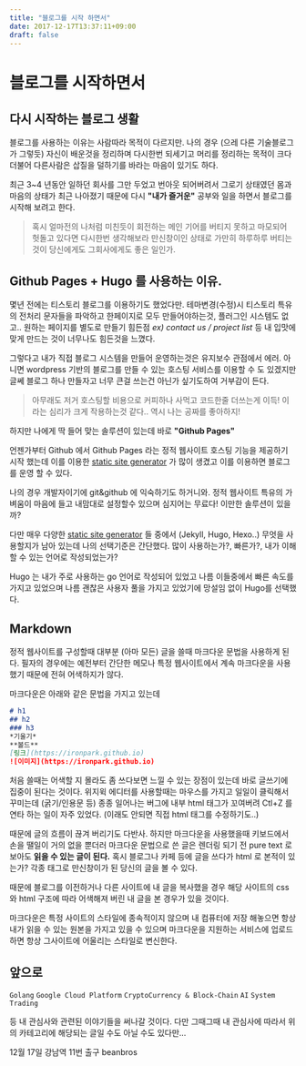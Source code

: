 ```yaml
---
title: "블로그를 시작 하면서"
date: 2017-12-17T13:37:11+09:00
draft: false
---
```

# 블로그를 시작하면서
## 다시 시작하는 블로그 생활

블로그를 사용하는 이유는 사람따라 목적이 다르지만. 나의 경우 (으레 다른 기술블로그가 그렇듯) 자신이 배운것을 정리하며 다시한번 되세기고 머리를 정리하는 목적이 크다 더불어 다른사람은 삽질을 덜하기를 바라는 마음이 있기도 하다.

최근 3~4 년동안 일하던 회사를 그만 두었고 번아웃 되어버려서 그로기 상태였던 몸과 마음의 상태가 최근 나아졌기 때문에 다시 **"내가 즐거운"** 공부와 일을 하면서 블로그를 시작해 보려고 한다.

> 혹시 얼마전의 나처럼 미친듯이 회전하는 메인 기어를 버티지 못하고 마모되어 헛돌고 있다면 다시한번 생각해보라 만신창이인 상태로 가만히 하루하루 버티는 것이 당신에게도 그회사에게도 좋은 일인가.


## Github Pages + Hugo 를 사용하는 이유.
몇년 전에는 티스토리 블로그를 이용하기도 했었다만. 테마변경(수정)시 티스토리 특유의 전처리 문자들을 파악하고 한페이지로 모두 만들어야하는것, 플러그인 시스템도 없고.. 원하는 페이지를 별도로 만들기 힘든점 *ex) contact us / project list* 등 내 입맛에 맞게 만드는 것이 너무나도 힘든것을 느꼈다.

그렇다고 내가 직접 블로그 시스템을 만들어 운영하는것은 유지보수 관점에서 에러. 아니면 wordpress 기반의 블로그를 만들 수 있는 호스팅 서비스를 이용할 수 도 있겠지만 글쎄 블로그 하나 만들자고 너무 큰걸 쓰는건 아닌가 싶기도하여 거부감이 든다.

> 아무래도 저거 호스팅할 비용으로 커피하나 사먹고 코드한줄 더쓰는게 이득! 이라는 심리가 크게 작용하는것 같다.. 역시 나는 공짜를 좋아하지!

하지만 나에게 딱 들어 맞는 솔루션이 있는데 바로 **"Github Pages"**

언젠가부터 Github 에서 Github Pages 라는 정적 웹사이트 호스팅 기능을 제공하기 시작 했는데 이를 이용한 [static site generator](https://www.staticgen.com/) 가 많이 생겼고 이를 이용하면 블로그를 운영 할 수 있다.

나의 경우 개발자이기에 git&github 에 익숙하기도 하거니와. 정적 웹사이트 특유의 가벼움이 마음에 들고 내맘대로 설정할수 있으며 심지어는 무료다! 이만한 솔루션이 있을까?

다만 매우 다양한 [static site generator](https://www.staticgen.com/) 들 중에서 (Jekyll, Hugo, Hexo..) 무엇을 사용할지가 남아 있는데 나의 선택기준은 간단했다. 많이 사용하는가?, 빠른가?, 내가 이해할 수 있는 언어로 작성되었는가?

Hugo 는 내가 주로 사용하는 go 언어로 작성되어 있었고 나름 이들중에서 빠른 속도를 가지고 있었으며 나름 괜찮은 사용자 풀을 가지고 있었기에 망설임 없이 Hugo를 선택했다.

## Markdown
정적 웹사이트를 구성할때 대부분 (아마 모든) 글을 쓸때 마크다운 문법을 사용하게 된다. 필자의 경우에는 예전부터 간단한 메모나 특정 웹사이트에서 계속 마크다운을 사용했기 때문에 전혀 어색하지가 않다.

마크다운은 아래와 같은 문법을 가지고 있는데
```markdown
# h1
## h2
### h3
*기울기*
**볼드**
[링크](https://ironpark.github.io)
![이미지](https://ironpark.github.io)
```
처음 쓸때는 어색할 지 몰라도 좀 쓰다보면 느낄 수 있는 장점이 있는데 바로 글쓰기에 집중이 된다는 것이다. 위지윅 에디터를 사용할때는 마우스를 가지고 일일이 클릭해서 꾸미는데 (굵기/인용문 등) 종종 일어나는 버그에 내부 html 태그가 꼬여버려 Ctl+Z 를 연타 하는 일이 자주 있었다. (이래도 안되면 직접 html 태그를 수정하기도..)

때문에 글의 흐름이 끊겨 버리기도 다반사. 하지만 마크다운을 사용했을때 키보드에서 손을 땔일이 거의 없을 뿐더러 마크다운 문법으로 쓴 글은 렌더링 되기 전 pure text 로 보아도 **읽을 수 있는 글이 된다.** 혹시 블로그나 카페 등에 글을 쓰다가 html 로 본적이 있는가? 각종 태그로 만신창이가 된 당신의 글을 볼 수 있다.

때문에 블로그를 이전하거나 다른 사이트에 내 글을 복사했을 경우 해당 사이트의 css 와 html 구조에 따라 어색해져 버린 내 글을 본 경우가 있을 것이다.

마크다운은 특정 사이트의 스타일에 종속적이지 않으며 내 컴퓨터에 저장 해놓으면 항상 내가 읽을 수 있는 원본을 가지고 있을 수 있으며 마크다운을 지원하는 서비스에 업로드하면 항상 그사이트에 어울리는 스타일로 변신한다.


## 앞으로

`Golang` `Google Cloud Platform` `CryptoCurrency & Block-Chain` `AI` `System Trading`

등 내 관심사와 관련된 이야기들을 써나갈 것이다. 다만 그때그때 내 관심사에 따라서 위의 카테고리에 해당되는 글일 수도 아닐 수도 있다만...

12월 17일 강남역 11번 출구 beanbros
